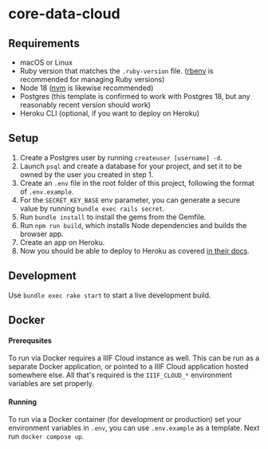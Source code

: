 # core-data-cloud

## Requirements

- macOS or Linux
- Ruby version that matches the `.ruby-version` file. ([rbenv](https://github.com/rbenv/rbenv) is recommended for managing Ruby versions)
- Node 18 ([nvm](https://github.com/nvm-sh/nvm) is likewise recommended)
- Postgres (this template is confirmed to work with Postgres 18, but any reasonably recent version should work)
- Heroku CLI (optional, if you want to deploy on Heroku)

## Setup

1. Create a Postgres user by running `createuser [username] -d`.
2. Launch `psql` and create a database for your project, and set it to be owned by the user you created in step 1.
3. Create an `.env` file in the root folder of this project, following the format of `.env.example`.
4. For the `SECRET_KEY_BASE` env parameter, you can generate a secure value by running `bundle exec rails secret`.
5. Run `bundle install` to install the gems from the Gemfile.
6. Run `npm run build`, which installs Node dependencies and builds the browser app.
7. Create an app on Heroku.
8. Now you should be able to deploy to Heroku as covered [in their docs](https://devcenter.heroku.com/articles/git).

## Development

Use `bundle exec rake start` to start a live development build.

## Docker

#### Prerequsites
To run via Docker requires a IIIF Cloud instance as well. This can be run as a separate Docker application, or pointed to a IIIF Cloud application hosted somewhere else. All that's required is the `IIIF_CLOUD_*` environment variables are set properly.

#### Running
To run via a Docker container (for development or production) set your environment variables in `.env`, you can use `.env.example` as a template. Next run `docker compose up`.